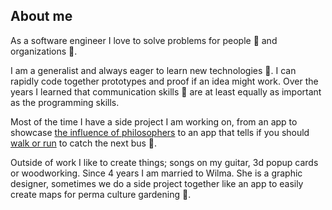 About me
---------------

As a software engineer I love to solve problems for people 🧑 and organizations 💼. 

I am a generalist and always eager to learn new technologies 🚀. I can rapidly code together prototypes and proof if an idea might work. Over the years I learned that communication skills 💬 are at least equally as important as the programming skills. 

Most of the time I have a side project I am working on, from an app to showcase [the influence of philosophers](https://influence.danielbeeke.nl) to an app that tells if you should [walk or run](https://ov.danielbeeke.nl) to catch the next bus 🏃.

Outside of work I like to create things; songs on my guitar, 3d popup cards or woodworking. Since 4 years I am married  to Wilma. She is a graphic designer, sometimes we do a side project together like an app to easily create maps for perma culture gardening 🌿.